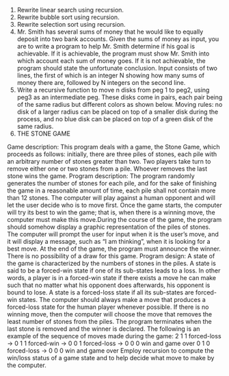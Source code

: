 1. Rewrite linear search using recursion.
2. Rewrite bubble sort using recursion.
3. Rewrite selection sort using recursion.
4. Mr. Smith has several sums of money that he would like to equally deposit into two bank accounts. Given the sums of money as input, you are to write a program to help Mr. Smith determine if his goal is achievable. If it is achievable, the program must show Mr. Smith into which account each sum of money goes. If it is not achievable, the program should state the unfortunate conclusion. Input consists of two lines, the first of which is an integer N showing how many sums of money there are, followed by N integers on the second line.
5. Write a recursive function to move n disks from peg 1 to peg2, using peg3 as an intermediate peg. These disks come in pairs, each pair being of the same radius but different colors as shown below. Moving rules: no disk of a larger radius can be placed on top of a smaller disk during the process, and no blue disk can be placed on top of a green disk of the same radius.
6. THE STONE GAME

Game description: This program deals with a game, the Stone Game, which proceeds as follows: initially, there are three piles of stones, each pile with an arbitrary number of stones greater than two. Two players take turn to remove either one or two stones from a pile. Whoever removes the last stone wins the game.
Program description: The program randomly generates the number of stones for each pile, and for the sake of finishing the game in a reasonable amount of time, each pile shall not contain more than 12 stones. The computer will play against a human opponent and will let the user decide who is to move first. Once the game starts, the computer will try its best to win the game; that is, when there is a winning move, the computer must make this move.During the course of the game, the program should somehow display a graphic representation of the piles of stones. The computer will prompt the user for input when it is the user’s move, and it will display a message, such as “I am thinking”, when it is looking for a best move. At the end of the game, the program must announce the winner. There is no possibility of a draw for this game.
Program design: A state of the game is characterized by the numbers of stones in the piles. A state is said to be a forced-win state if one of its sub-states leads to a loss. In other words, a player is in a forced-win state if there exists a move he can make such that no matter what his opponent does afterwards, his opponent is bound to lose. A state is a forced-loss state if all its sub-states are forced-win states. The computer should always make a move that produces a forced-loss state for the human player whenever possible. If there is no winning move, then the computer will choose the move that removes the least number of stones from the piles. The program terminates when the last stone is removed and the winner is declared. The following is an example of the sequence of moves made during the game:
2 1 1 forced-loss -> 0 1 1 forced-win -> 0 0 1 forced-loss -> 0 0 0 win and game over
0 1 0 forced-loss -> 0 0 0 win and game over
Employ recursion to compute the win/loss status of a game state and to help decide what move to make by the computer.
